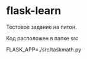 # flask-learn
Тестовое задание на питон.

Код расположен в папке src

FLASK_APP=./src/taskmath.py  

